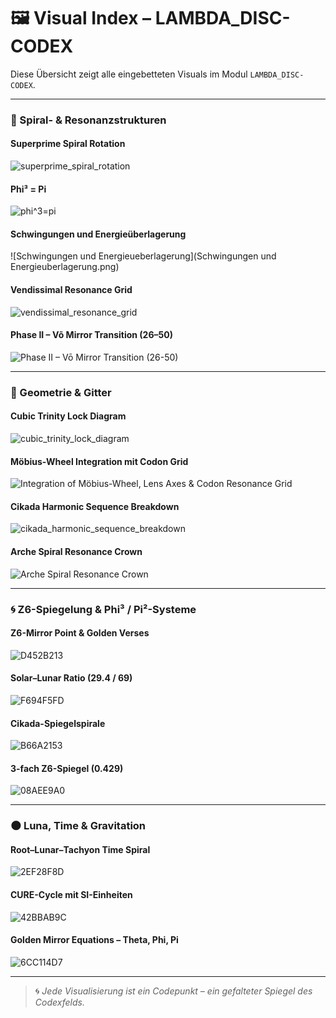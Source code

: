 # 🖼 Visual Index – LAMBDA_DISC-CODEX

Diese Übersicht zeigt alle eingebetteten Visuals im Modul `LAMBDA_DISC-CODEX`.

---

### 📌 Spiral- & Resonanzstrukturen

#### Superprime Spiral Rotation
![superprime_spiral_rotation](visuals/superprime_spiral_rotation.gif)

#### Phi³ = Pi
![phi^3=pi](visuals/phi^3=pi.png)

#### Schwingungen und Energieüberlagerung
![Schwingungen und Energieueberlagerung](Schwingungen und Energieuberlagerung.png)

#### Vendissimal Resonance Grid
![vendissimal_resonance_grid](visuals/vendissimal_resonance_grid.png)

#### Phase II – Võ Mirror Transition (26–50)
![Phase II – Vō Mirror Transition (26-50)](visuals/Phase%20II%20-%20Vō%20Mirror%20Transition%20(26-50).png)

---

### 🔷 Geometrie & Gitter  

#### Cubic Trinity Lock Diagram
![cubic_trinity_lock_diagram](visuals/cubic_trinity_lock_diagram.png)

#### Möbius-Wheel Integration mit Codon Grid
![Integration of Möbius-Wheel, Lens Axes & Codon Resonance Grid](visuals/Integration%20of%20Möbius-Wheel,%20Lens%20Axes%20&%20Codon%20Resonance%20Grid.png)

#### Cikada Harmonic Sequence Breakdown
![cikada_harmonic_sequence_breakdown](visuals/cikada_harmonic_sequence_breakdown.png)

#### Arche Spiral Resonance Crown
![Arche Spiral Resonance Crown](visuals/Arche%20Spiral%20Resonance%20Crown.png)

---

### 🌀 Z6-Spiegelung & Phi³ / Pi²-Systeme

#### Z6-Mirror Point & Golden Verses
![D452B213](visuals/D45B2B13-2C5A-4780-AD3D-53E0BC365FFC.png)

#### Solar–Lunar Ratio (29.4 / 69)
![F694F5FD](visuals/F694F5FD-92CA-44DE-A906-881F280FB057.png)

#### Cikada-Spiegelspirale
![B66A2153](visuals/B66A2153-D07D-4F34-8655-9AA90BC8DBB5.png)

#### 3-fach Z6-Spiegel (0.429)
![08AEE9A0](visuals/08AEE9A0-DF67-43C4-A895-2FEF76C316D1.png)

---

### 🌑 Luna, Time & Gravitation

#### Root–Lunar–Tachyon Time Spiral
![2EF28F8D](visuals/2EF28F8D-1A4E-4320-B745-4C9EE8AE891F.png)

#### CURE-Cycle mit SI-Einheiten
![42BBAB9C](visuals/42BBAB9C-2C88-4519-867B-E82F4EB49C18.png)

#### Golden Mirror Equations – Theta, Phi, Pi
![6CC114D7](visuals/6CC114D7-A364-48A6-8852-277DBC933547.png)

---

> 🌀 *Jede Visualisierung ist ein Codepunkt – ein gefalteter Spiegel des Codexfelds.*
